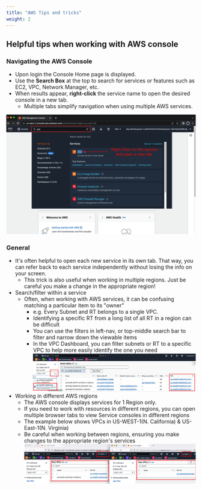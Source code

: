 ```yaml
---
title: "AWS Tips and tricks"
weight: 2
---
```


## Helpful tips when working with AWS console

### Navigating the AWS Console

- Upon login the Console Home page is displayed.
- Use the **Search Box** at the top to search for services or features such as EC2, VPC, Network Manager, etc.
- When results appear, **right-click** the service name to open the desired console in a new tab. 
  - Multiple tabs simplify navigation when using multiple AWS services.

![](image-awsconsole1.png)


### General
- It's often helpful to open each new service in its own tab.  That way, you can refer back to each service independently without losing the info on your screen.
  - This trick is also useful when working in multiple regions.  Just be careful you make a change in the appropriate region!
- Search/filter within a service
  - Often, when working with AWS services, it can be confusing matching a particular item to its "owner"
    - e.g.  Every Subnet and RT belongs to a single VPC.
    - Identifying a specific RT from a long list of all RT in a region can be difficult
    - You can use the filters in left-nav, or top-middle search bar to filter and narrow down the viewable items
    - In the VPC Dashboard, you can filter subnets or RT to a specific VPC to help more easily identify the one you need
     ![](AWSServiceFilter.png)
- Working in different AWS regions
  - The AWS console displays services for 1 Region only.
  - If you need to work with resources in different regions, you can open multiple browser tabs to view Service consoles in different regions
  - The example below shows VPCs in US-WEST-1(N. California) & US-East-1(N. Virginia)
  - Be careful when working between regions, ensuring you make changes to the appropriate region's services
   ![](AWSRegionTabs.png)

